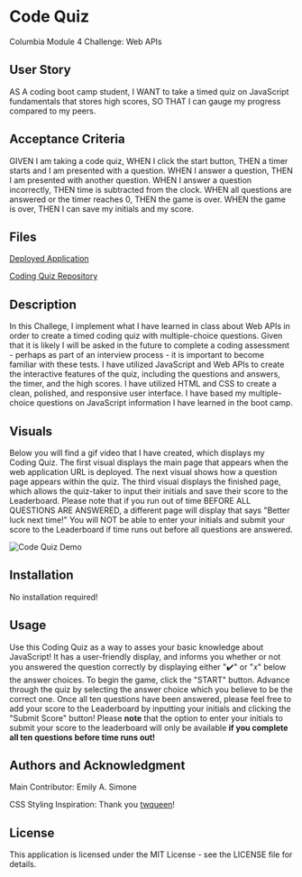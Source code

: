 # Code Quiz
Columbia Module 4 Challenge: Web APIs

## User Story

AS A coding boot camp student,
I WANT to take a timed quiz on JavaScript fundamentals that stores high scores,
SO THAT I can gauge my progress compared to my peers.

## Acceptance Criteria

GIVEN I am taking a code quiz,
WHEN I click the start button,
THEN a timer starts and I am presented with a question.
WHEN I answer a question,
THEN I am presented with another question.
WHEN I answer a question incorrectly,
THEN time is subtracted from the clock.
WHEN all questions are answered or the timer reaches 0,
THEN the game is over.
WHEN the game is over,
THEN I can save my initials and my score.

## Files

[Deployed Application](https://emsim11.github.io/code-quiz/)

[Coding Quiz Repository](https://github.com/emsim11/code-quiz)

## Description

In this Challege, I implement what I have learned in class about Web APIs in order to create a timed coding quiz with multiple-choice questions. Given that it is likely I will be asked in the future to complete a coding assessment - perhaps as part of an interview process - it is important to become familiar with these tests. I have utilized JavaScript and Web APIs to create the interactive features of the quiz, including the questions and answers, the timer, and the high scores. I have utilized HTML and CSS to create a clean, polished, and responsive user interface. I have based my multiple-choice questions on JavaScript information I have learned in the boot camp.

## Visuals

Below you will find a gif video that I have created, which displays my Coding Quiz. The first visual displays the main page that appears when the web application URL is deployed. The next visual shows how a question page appears within the quiz. The third visual displays the finished page, which allows the quiz-taker to input their initials and save their score to the Leaderboard. Please note that if you run out of time BEFORE ALL QUESTIONS ARE ANSWERED, a different page will display that says "Better luck next time!" You will NOT be able to enter your initials and submit your score to the Leaderboard if time runs out before all questions are answered.

![Code Quiz Demo](Code-Quiz-iPhone-Demo.gif)

## Installation

No installation required!

## Usage

Use this Coding Quiz as a way to asses your basic knowledge about JavaScript! It has a user-friendly display, and informs you whether or not you answered the question correctly by displaying either "✔️" or "𝑥" below the answer choices. To begin the game, click the "START" button. Advance through the quiz by selecting the answer choice which you believe to be the correct one. Once all ten questions have been answered, please feel free to add your score to the Leaderboard by inputting your initials and clicking the "Submit Score" button! Please **note** that the option to enter your initials to submit your score to the leaderboard will only be available **if you complete all ten questions before time runs out!**

## Authors and Acknowledgment

Main Contributor: Emily A. Simone

CSS Styling Inspiration: Thank you [twqueen](https://github.com/twqueen)!

## License

This application is licensed under the MIT License - see the LICENSE file for details.